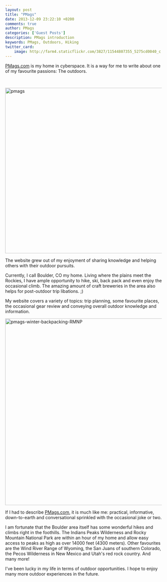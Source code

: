 ```yaml
---
layout: post
title: "PMags"
date: 2013-12-09 23:22:10 +0200
comments: true
author: PMags 
categories: ['Guest Posts']
description: PMags introduction
keywords: PMags, Outdoors, Hiking
twitter_card:
    image: http://farm4.staticflickr.com/3827/11544807355_5275cd0040_c.jpg
---
```

<a href="http://www.pmags.com">PMags.com</a> is my home in cyberspace</a>. It is a way for me to write about one of my favourite passions: The outdoors.
<!--more--><br>

<a href="http://www.flickr.com/photos/90204224@N07/11296717766/"><img src="http://farm6.staticflickr.com/5481/11296717766_6851da5e61_c.jpg" width="800" height="531" alt="pmags"></a>

The website grew out of my enjoyment of sharing knowledge and helping others with their outdoor pursuits.

Currently, I call Boulder, CO my home.  Living where the plains meet the Rockies, I have ample opportunity to hike, ski, back pack and even enjoy the occasional climb.  The amazing amount of craft breweries in the area also helps for post-outdoor trip libations. ;)

My website covers a variety of topics: trip planning, some favourite places, the occasional gear review and conveying overall outdoor knowledge and information.

<a href="http://www.flickr.com/photos/90204224@N07/11296759164/"><img src="http://farm4.staticflickr.com/3729/11296759164_95b42c280c_c.jpg" width="800" height="599" alt="pmags-winter-backpacking-RMNP"></a>

If I had to describe <a href="http://www.pmags.com">PMags.com</a>, it is much like me: practical, informative, down-to-earth and conversational sprinkled with the occasional joke or two. 

I am fortunate that the Boulder area itself has some wonderful hikes and climbs right in the foothills.  The Indians Peaks Wilderness and Rocky Mountain National Park are within an hour of my home and allow easy access to peaks as high as over 14000 feet (4300 meters).   Other favourites are the Wind River Range of Wyoming, the San Juans of southern Colorado, the Pecos Wilderness in New Mexico and Utah's red rock country. And many more!

I've been lucky in my life in terms of outdoor opportunities. I hope to enjoy many more outdoor experiences in the future.